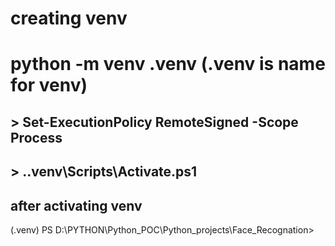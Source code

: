 # creating venv 
#  python -m venv .venv (.venv is name for venv)     

## > Set-ExecutionPolicy RemoteSigned -Scope Process
## > .\.venv\Scripts\Activate.ps1
## after activating venv
(.venv) PS D:\PYTHON\Python_POC\Python_projects\Face_Recognation>   